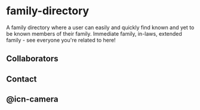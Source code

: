 [//]: # (<script type="module" src="https://unpkg.com/ionicons@5.5.2/dist/ionicons/ionicons.esm.js"></script>)
[//]: # (<script nomodule src="https://unpkg.com/ionicons@5.5.2/dist/ionicons/ionicons.js"></script>)

# family-directory
A family directory where a user can easily and quickly find known and yet to be known members of their family. Immediate family, in-laws, extended family - see everyone you're related to here!


## Collaborators


## Contact


## @icn-camera

